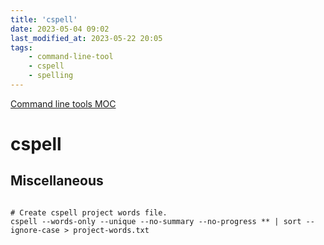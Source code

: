 ```yaml
---
title: 'cspell'
date: 2023-05-04 09:02
last_modified_at: 2023-05-22 20:05
tags:
    - command-line-tool
    - cspell
    - spelling
---
```


[Command line tools MOC](Command%20line%20tools%20MOC.md)

# cspell

## Miscellaneous

```shell

# Create cspell project words file.
cspell --words-only --unique --no-summary --no-progress ** | sort --ignore-case > project-words.txt
```
